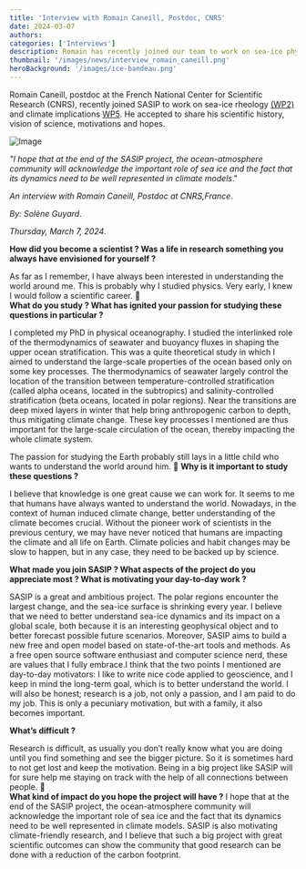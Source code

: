 ```yaml
---
title: 'Interview with Romain Caneill, Postdoc, CNRS'
date: 2024-03-07
authors:
categories: ['Interviews']
description: Romain has recently joined our team to work on sea-ice physical parameterizations and Climate Implications. Welcome aboard !
thumbnail: '/images/news/interview_romain_caneill.png'
heroBackground: '/images/ice-bandeau.png'
---
```


Romain Caneill, postdoc at the  French National Center for Scientific Research (CNRS), recently joined SASIP to work on sea-ice rheology [(WP2)](https://sasip-climate.github.io/research/work-package-two/) and climate implications [WP5](https://sasip-climate.github.io/research/work-package-five/). He accepted to share his scientific history, vision of science, motivations and hopes. 

![Image](/images/news/interview_romain_caneill.png)

_"I hope that at the end of the SASIP project, the ocean-atmosphere community will acknowledge the important role of sea ice and the fact that its dynamics need to be well represented in climate models_."

_An interview with Romain Caneill, Postdoc at CNRS,France_.

_By: Solène Guyard_.

_Thursday, March 7, 2024_.

**How did you become a scientist ? Was a life in research something you always have envisioned for yourself ?**

As far as I remember, I have always been interested in understanding the world around me. This is probably why I studied physics. Very early, I knew I would follow a scientific career.
	
**What do you study ? What has ignited your passion for studying these questions in particular ?**

I completed my PhD in physical oceanography. I studied the interlinked role of the thermodynamics of seawater and buoyancy fluxes in shaping the upper ocean stratification. This was a quite theoretical study in which I aimed to understand the large-scale properties of the ocean based only on some key processes. The thermodynamics of seawater largely control the location of the transition between temperature-controlled stratification (called alpha oceans, located in the subtropics) and salinity-controlled stratification (beta oceans, located in polar regions). Near the transitions are deep mixed layers in winter that help bring anthropogenic carbon to depth, thus mitigating climate change. These key processes I mentioned are thus important for the large-scale circulation of the ocean, thereby impacting the whole climate system.

The passion for studying the Earth probably still lays in a little child who wants to understand the world around him.

**Why is it important to study these questions ?**

I believe that knowledge is one great cause we can work for. It seems to me that humans have always wanted to understand the world. Nowadays, in the context of human induced climate change, better understanding of the climate becomes crucial. Without the pioneer work of scientists in the previous century, we may have never noticed that humans are impacting the climate and all life on Earth. Climate policies and habit changes may be slow to happen, but in any case, they need to be backed up by science.

**What made you join SASIP ? What aspects of the project do you appreciate most ? What is motivating your day-to-day work ?**

SASIP is a great and ambitious project. The polar regions encounter the largest change, and the sea-ice surface is shrinking every year. I believe that we need to better understand sea-ice dynamics and its impact on a global scale, both because it is an interesting geophysical object and to better forecast possible future scenarios. Moreover, SASIP aims to build a new free and open model based on state-of-the-art tools and methods. As a free open source software enthusiast and computer science nerd, these are values that I fully embrace.I think that the two points I mentioned are day-to-day motivators: I like to write nice code applied to geoscience, and I keep in mind the long-term goal, which is to better understand the world. I will also be honest; research is a job, not only a passion, and I am paid to do my job. This is only a pecuniary motivation, but with a family, it also becomes important.

**What’s difficult ?**

Research is difficult, as usually you don’t really know what you are doing until you find something and see the bigger picture. So it is sometimes hard to not get lost and keep the motivation. Being in a big project like SASIP will for sure help me staying on track with the help of all connections between people. 
	
**What kind of impact do you hope the project will have ?**
I hope that at the end of the SASIP project, the ocean-atmosphere community will acknowledge the important role of sea ice and the fact that its dynamics need to be well represented in climate models. SASIP is also motivating climate-friendly research, and I believe that such a big project with great scientific outcomes can show the community that good research can be done with a reduction of the carbon footprint.

